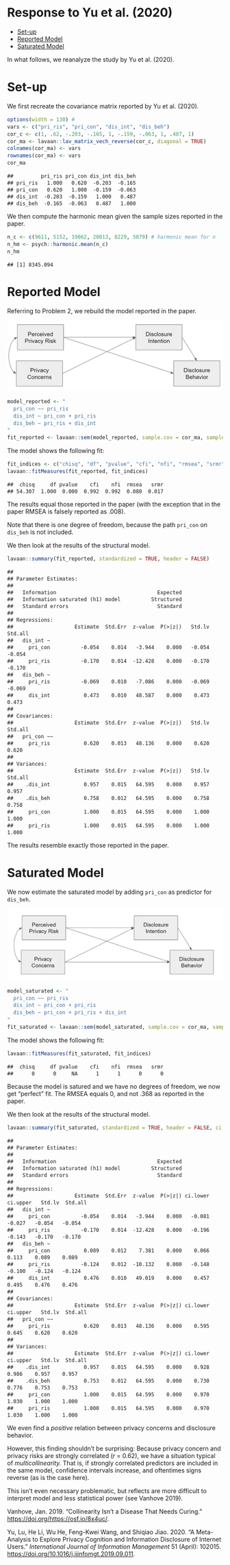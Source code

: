 Response to Yu et al. (2020)
================

  - [Set-up](#set-up)
  - [Reported Model](#reported-model)
  - [Saturated Model](#saturated-model)

In what follows, we reanalyze the study by Yu et al. (2020).

# Set-up

We first recreate the covariance matrix reported by Yu et al. (2020).

``` r
options(width = 130) # 
vars <- c("pri_ris", "pri_con", "dis_int", "dis_beh")
cor_c <- c(1, .62, -.203, -.165, 1, -.159, -.063, 1, .487, 1)
cor_ma <- lavaan::lav_matrix_vech_reverse(cor_c, diagonal = TRUE)
colnames(cor_ma) <- vars
rownames(cor_ma) <- vars
cor_ma
```

    ##         pri_ris pri_con dis_int dis_beh
    ## pri_ris   1.000   0.620  -0.203  -0.165
    ## pri_con   0.620   1.000  -0.159  -0.063
    ## dis_int  -0.203  -0.159   1.000   0.487
    ## dis_beh  -0.165  -0.063   0.487   1.000

We then compute the harmonic mean given the sample sizes reported in the
paper.

``` r
n_c <- c(9611, 5152, 19062, 20013, 8229, 5079) # harmonic mean for n
n_hm <- psych::harmonic.mean(n_c)
n_hm
```

    ## [1] 8345.094

# Reported Model

Referring to Problem 2, we rebuild the model reported in the paper.

![](figures/model_reported.png)

``` r
model_reported <- "
  pri_con ~~ pri_ris
  dis_int ~ pri_con + pri_ris
  dis_beh ~ pri_ris + dis_int
"
fit_reported <- lavaan::sem(model_reported, sample.cov = cor_ma, sample.nobs = n_hm)
```

The model shows the following fit:

``` r
fit_indices <- c("chisq", "df", "pvalue", "cfi", "nfi", "rmsea", "srmr")
lavaan::fitMeasures(fit_reported, fit_indices)
```

    ##  chisq     df pvalue    cfi    nfi  rmsea   srmr 
    ## 54.307  1.000  0.000  0.992  0.992  0.080  0.017

The results equal those reported in the paper (with the exception that
in the paper RMSEA is falsely reported as .008).

Note that there is one degree of freedom, because the path `pri_con` on
`dis_beh` is not included.

We then look at the results of the structural model.

``` r
lavaan::summary(fit_reported, standardized = TRUE, header = FALSE)
```

    ## 
    ## Parameter Estimates:
    ## 
    ##   Information                                 Expected
    ##   Information saturated (h1) model          Structured
    ##   Standard errors                             Standard
    ## 
    ## Regressions:
    ##                    Estimate  Std.Err  z-value  P(>|z|)   Std.lv  Std.all
    ##   dis_int ~                                                             
    ##     pri_con          -0.054    0.014   -3.944    0.000   -0.054   -0.054
    ##     pri_ris          -0.170    0.014  -12.428    0.000   -0.170   -0.170
    ##   dis_beh ~                                                             
    ##     pri_ris          -0.069    0.010   -7.086    0.000   -0.069   -0.069
    ##     dis_int           0.473    0.010   48.587    0.000    0.473    0.473
    ## 
    ## Covariances:
    ##                    Estimate  Std.Err  z-value  P(>|z|)   Std.lv  Std.all
    ##   pri_con ~~                                                            
    ##     pri_ris           0.620    0.013   48.136    0.000    0.620    0.620
    ## 
    ## Variances:
    ##                    Estimate  Std.Err  z-value  P(>|z|)   Std.lv  Std.all
    ##    .dis_int           0.957    0.015   64.595    0.000    0.957    0.957
    ##    .dis_beh           0.758    0.012   64.595    0.000    0.758    0.758
    ##     pri_con           1.000    0.015   64.595    0.000    1.000    1.000
    ##     pri_ris           1.000    0.015   64.595    0.000    1.000    1.000

The results resemble exactly those reported in the paper.

# Saturated Model

We now estimate the saturated model by adding `pri_con` as predictor for
`dis_beh`.

![](figures/model_saturated.png)

``` r
model_saturated <- "
  pri_con ~~ pri_ris
  dis_int ~ pri_con + pri_ris
  dis_beh ~ pri_con + pri_ris + dis_int
"
fit_saturated <- lavaan::sem(model_saturated, sample.cov = cor_ma, sample.nobs = n_hm)
```

The model shows the following fit:

``` r
lavaan::fitMeasures(fit_saturated, fit_indices)
```

    ##  chisq     df pvalue    cfi    nfi  rmsea   srmr 
    ##      0      0     NA      1      1      0      0

Because the model is satured and we have no degrees of freedom, we now
get “perfect” fit. The RMSEA equals 0, and not .368 as reported in the
paper.

We then look at the results of the structural model.

``` r
lavaan::summary(fit_saturated, standardized = TRUE, header = FALSE, ci = TRUE)
```

    ## 
    ## Parameter Estimates:
    ## 
    ##   Information                                 Expected
    ##   Information saturated (h1) model          Structured
    ##   Standard errors                             Standard
    ## 
    ## Regressions:
    ##                    Estimate  Std.Err  z-value  P(>|z|) ci.lower ci.upper   Std.lv  Std.all
    ##   dis_int ~                                                                               
    ##     pri_con          -0.054    0.014   -3.944    0.000   -0.081   -0.027   -0.054   -0.054
    ##     pri_ris          -0.170    0.014  -12.428    0.000   -0.196   -0.143   -0.170   -0.170
    ##   dis_beh ~                                                                               
    ##     pri_con           0.089    0.012    7.381    0.000    0.066    0.113    0.089    0.089
    ##     pri_ris          -0.124    0.012  -10.132    0.000   -0.148   -0.100   -0.124   -0.124
    ##     dis_int           0.476    0.010   49.019    0.000    0.457    0.495    0.476    0.476
    ## 
    ## Covariances:
    ##                    Estimate  Std.Err  z-value  P(>|z|) ci.lower ci.upper   Std.lv  Std.all
    ##   pri_con ~~                                                                              
    ##     pri_ris           0.620    0.013   48.136    0.000    0.595    0.645    0.620    0.620
    ## 
    ## Variances:
    ##                    Estimate  Std.Err  z-value  P(>|z|) ci.lower ci.upper   Std.lv  Std.all
    ##    .dis_int           0.957    0.015   64.595    0.000    0.928    0.986    0.957    0.957
    ##    .dis_beh           0.753    0.012   64.595    0.000    0.730    0.776    0.753    0.753
    ##     pri_con           1.000    0.015   64.595    0.000    0.970    1.030    1.000    1.000
    ##     pri_ris           1.000    0.015   64.595    0.000    0.970    1.030    1.000    1.000

We even find a *positive* relation between privacy concerns and
disclosure behavior.

However, this finding shouldn’t be surprising: Because privacy concern
and privacy risks are strongly correlated (*r* = 0.62), we have a
situation typical of *multicollinearity.* That is, if strongly
correlated predictors are included in the same model, confidence
intervals increase, and oftentimes signs reverse (as is the case here).

This isn’t even necessary problematic, but reflects are more difficult
to interpret model and less statistical power (see Vanhove 2019).

<div id="refs" class="references">

<div id="ref-vanhoveCollinearityIsnDisease2019">

Vanhove, Jan. 2019. “Collinearity Isn’t a Disease That Needs Curing.”
<https://doi.org/https://osf.io/8x4uc/>.

</div>

<div id="ref-yuMetaanalysisExplorePrivacy2020">

Yu, Lu, He Li, Wu He, Feng-Kwei Wang, and Shiqiao Jiao. 2020. “A
Meta-Analysis to Explore Privacy Cognition and Information Disclosure of
Internet Users.” *International Journal of Information Management* 51
(April): 102015. <https://doi.org/10.1016/j.ijinfomgt.2019.09.011>.

</div>

</div>
